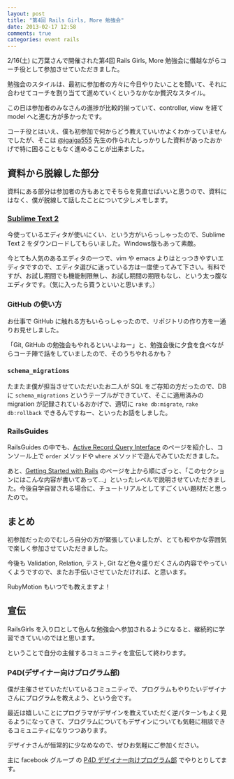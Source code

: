 ```yaml
---
layout: post
title: "第4回 Rails Girls, More 勉強会"
date: 2013-02-17 12:58
comments: true
categories: event rails
---
```

2/16(土) に万葉さんで開催された第4回 Rails Girls, More 勉強会に僭越ながらコーチ役として参加させていただきました。

勉強会のスタイルは、最初に参加者の方々に今日やりたいことを聞いて、それに合わせてコーチを割り当てて進めていくというなかなか贅沢なスタイル。

この日は参加者のみなさんの進捗が比較的揃っていて、controller, view を経て model へと進む方が多かったです。

コーチ役とはいえ、僕も初参加で何からどう教えていいかよくわかっていませんでしたが、そこは [@igaiga555](https://twitter.com/igaiga555) 先生の作られたしっかりした資料があったおかげで特に困ることもなく進めることが出来ました。


## 資料から脱線した部分

資料にある部分は参加者の方もあとでそちらを見直せばいいと思うので、資料にはなく、僕が脱線して話したことについて少しメモします。

### [Sublime Text 2](http://www.sublimetext.com)

今使っているエディタが使いにくい、という方がいらっしゃったので、Sublime Text 2 をダウンロードしてもらいました。Windows版もあって素敵。

今とても人気のあるエディタの一つで、vim や emacs よりはとっつきやすいエディタですので、エディタ選びに迷っている方は一度使ってみて下さい。有料ですが、お試し期間でも機能制限無し、お試し期間の期限もなし、という太っ腹なエディタです。（気に入ったら買うといいと思います。）


### GitHub の使い方

お仕事で GitHub に触れる方もいらっしゃったので、リポジトリの作り方を一通りお見せしました。

「Git, GitHub の勉強会もやれるといいよねー」と、勉強会後に夕食を食べながらコーチ陣で話をしていましたので、そのうちやれるかも？


### `schema_migrations`

たまたま僕が担当させていただいたお二人が SQL をご存知の方だったので、DB に `schema_migrations` というテーブルができていて、そこに適用済みの migration が記録されているおかげで、適切に `rake db:migrate`, `rake db:rollback` できるんですねー、といったお話をしました。


### RailsGuides

RailsGuides の中でも、[Active Record Query Interface](http://guides.rubyonrails.org/active_record_querying.html) のページを紹介し、コンソール上で `order` メソッドや `where` メソッドで遊んでみていただきました。

あと、[Getting Started with Rails](http://guides.rubyonrails.org/getting_started.html) のページを上から順にざっと、「このセクションにはこんな内容が書いてあって...」といったレベルで説明させていただきました。今後自学自習される場合に、チュートリアルとしてすごくいい題材だと思ったので。


## まとめ

初参加だったのでむしろ自分の方が緊張していましたが、とても和やかな雰囲気で楽しく参加させていただきました。

今後も Validation, Relation, テスト, Git など色々盛りだくさんの内容でやっていくようですので、またお手伝いさせていただければ、と思います。

RubyMotion もいつでも教えますよ！


## 宣伝

RailsGirls を入り口として色んな勉強会へ参加されるようになると、継続的に学習できていいのではと思います。

ということで自分の主催するコミュニティを宣伝して終わります。


### P4D(デザイナー向けプログラム部)

僕が主催させていただいているコミュニティで、プログラムもやりたいデザイナさんにプログラムを教えよう、という会です。

最近は嬉しいことにプログラマがデザインを教えていただく逆パターンもよく見るようになってきて、プログラムについてもデザインについても気軽に相談できるコミュニティになりつつあります。

デザイナさんが恒常的に少なめなので、ぜひお気軽にご参加ください。

主に facebook グループ の [P4D デザイナー向けプログラム部](https://www.facebook.com/groups/151208708350141/) でやりとりしてます。

